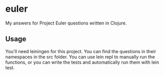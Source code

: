 # euler

My answers for Project Euler questions written in Clojure.

## Usage

You'll need leiningen for this project. You can find the questions in their namespaces in the src folder. You can use lein repl to manually run the functions, or you can write the tests and automatically run them with lein test.

